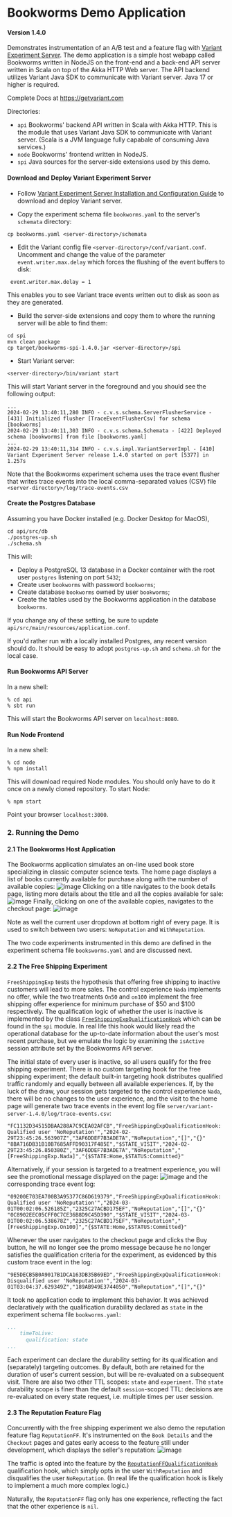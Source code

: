 # Bookworms Demo Application 
#### Version 1.4.0

Demonstrates instrumentation of an A/B test and a feature flag with 
[Variant Experiment Server](https://getvariant.com). The demo application is a simple host webapp called Bookworms
written in NodeJS on the front-end and a back-end API server written in Scala on top of the Akka HTTP
Web server. The API backend utilizes Variant Java SDK to communicate with Variant server. Java 17 or higher is required.

Complete Docs at https://getvariant.com

Directories:
* `api` Bookworms' backend API written in Scala with Akka HTTP. This is the module that uses Variant
Java SDK to communicate with Variant server. (Scala is a JVM language fully capabale of consuming Java services.)
* `node` Bookworms' frontend written in NodeJS.
* `spi` Java sources for the server-side extensions used by this demo.

#### Download and Deploy Variant Experiment Server
* Follow [Variant Experiment Server Installation and Configuration Guide](https://getvariant.com/documentation/server/variant-experiment-server-installation-and-configuration-guide/)
  to download and deploy Variant server.

* Copy the experiment schema file `bookworms.yaml` to the server's `schemata` directory:
```shell
cp bookworms.yaml <server-directory>/schemata
```
* Edit the Variant config file `<server-directory>/conf/variant.conf`. Uncomment
and change the value of the parameter `event.writer.max.delay` which forces the flushing of the event
buffers to disk:
```text
 event.writer.max.delay = 1
```
This enables you to see Variant trace events written out to disk as soon as they are generated.

* Build the server-side extensions and copy them to where the running server will be able to find them:
```shell
cd spi
mvn clean package
cp target/bookworms-spi-1.4.0.jar <server-directory>/spi
```

* Start Variant server:
```shell
<server-directory>/bin/variant start
```
This will start Variant server in the foreground and you should see the following output:
```text
...
2024-02-29 13:40:11,280 INFO - c.v.s.schema.ServerFlusherService - [431] Initialized flusher [TraceEventFlusherCsv] for schema [bookworms]
2024-02-29 13:40:11,303 INFO - c.v.s.schema.Schemata - [422] Deployed schema [bookworms] from file [bookworms.yaml]
...
2024-02-29 13:40:11,314 INFO - c.v.s.impl.VariantServerImpl - [410] Variant Experiment Server release 1.4.0 started on port [5377] in 1.257s
```

Note that the Bookworms experiment schema uses the trace event flusher that writes trace events into the local
comma-separated values (CSV) file `<server-directory>/log/trace-events.csv`

#### Create the Postgres Database
Assuming you have Docker installed (e.g. Docker Desktop for MacOS),
```shell
cd api/src/db
./postgres-up.sh
./schema.sh
```
This will:
* Deploy a PostgreSQL 13 database in a Docker container with the root user `postgres` listening on port `5432`;
* Create user `bookworms` with password `bookworms`;
* Create database `bookworms` owned by user `bookworms`;
* Create the tables used by the Bookworms application in the database `bookworms`.

If you change any of these setting, be sure to update `api/src/main/resources/application.conf`.

If you'd rather run with a locally installed Postgres, any recent version should do. It should be
easy to adopt `postgres-up.sh` and `schema.sh` for the local case.

#### Run Bookworms API Server
In a new shell:
```shell
% cd api
% sbt run
```
This will start the Bookworms API server on `localhost:8080`.

#### Run Node Frontend
In a new shell:
```shell
% cd node
% npm install
```
This will download required Node modules. You should only have to do it once on a newly cloned
repository. To start Node:
```shell
% npm start
```
Point your browser `localhost:3000`.

### 2. Running the Demo

#### 2.1 The Bookworms Host Application
The Bookworms application simulates an on-line used book store specializing in classic computer
science texts. The home page displays a list of books currently available for purchase 
along with the number of available copies:
![image](img/books-home.png)
Clicking on a title navigates to the book details page, listing more details about the title
and all the copies available for sale:
![image](img/book-details.png)
Finally, clicking on one of the available copies, navigates to the checkout page:
![image](img/checkout.png)

Note as well the current user dropdown at bottom right of every page. It is used to switch between
two users: `NoReputation` and `WithReputation`.

The two code experiments instrumented in this demo are defined in the experiment schema file
`booksworms.yaml` and are discussed next.

#### 2.2 The Free Shipping Experiment
`FreeShippingExp` tests the hypothesis that offering free shipping to inactive customers will
lead to more sales. The control experience `Nada` implements no offer, while the two treatments `On50`
and `on100` implement the free shipping offer experience for minimum purchase of $50 and $100 respectively.
The qualification logic of whether the user is inactive is implemented by the class 
[`FreeShippingExpQualificationHook`](spi/src/main/java/com/variant/demo/bookworms/spi/FreeShippingExpQualificationHook.java) which can be found in the `spi` module. In real life this hook would
likely read the operational database for the up-to-date information about the user's most recent purchase,
but we emulate the logic by examining the `isActive` session attribute set by the Bookworms API server.

The initial state of every user is inactive, so all users qualify for the free shipping experiment. 
There is no custom targeting hook for the free shipping experiment; the default built-in targeting
hook distributes qualified traffic randomly and equally between all available experiences. If, by the luck
of the draw, your session gets targeted to the control experience `Nada`, there will be no changes
to the user experience, and the visit to the home page will generate two trace events in the event log file
`server/variant-server-1.4.0/log/trace-events.csv`: 
```text
"FC1132D34515DBAA288A7C9CEA02AFCB","FreeShippingExpQualificationHook: Qualified user 'NoReputation'","2024-02-29T23:45:26.563907Z","3AF6DDEF7B3ADE7A","NoReputation","[]","{}"
"8BA716DB31B10B7685AFFD90317F485E","$STATE_VISIT","2024-02-29T23:45:26.850380Z","3AF6DDEF7B3ADE7A","NoReputation","[FreeShippingExp.Nada]","{$STATE:Home,$STATUS:Committed}"
```
Alternatively, if your session is targeted to a treatment experience, you will see the promotional message
displayed on the page:
![image](img/home-on100.png)
and the corresponding trace event log:
```text
"09200E703EA700B3A95377C86D619379","FreeShippingExpQualificationHook: Qualified user 'NoReputation'","2024-03-01T00:02:06.526185Z","2325C27ACBD175EF","NoReputation","[]","{}"
"0C8902EEC05CFF0C7CE36B8D9C45D390","$STATE_VISIT","2024-03-01T00:02:06.538678Z","2325C27ACBD175EF","NoReputation","[FreeShippingExp.On100]","{$STATE:Home,$STATUS:Committed}"
```

Whenever the user navigates to the checkout page and clicks the Buy button, he will no longer see the promo
message because he no longer satisfies the qualification criteria for the experiment, as evidenced by this
custom trace event in the log:
```text
"9E5DECB5B0A9017B1DCA163DB35B69ED","FreeShippingExpQualificationHook: Disqualified user 'NoReputation'","2024-03-01T03:04:37.629349Z","189AB949E3744050","NoReputation","[]","{}"
```
It took no application code to implement this behavior. It was achieved declaratively with the qualification
durability declared as `state` in the experiment schema file `bookworms.yaml`:
```yaml
...
    timeToLive:
      qualification: state
...
```

Each experiment can declare the durability setting
for its qualification and (separately) targeting outcomes. By default, both are retained for the duration of
user's current session, but will be re-evaluated on a subsequent visit. There are also two other TTL scopes:
`state` and `experiment`. The `state` durability scope is finer than the default `session`-scoped 
TTL: decisions are re-evaluated on every state request, i.e. multiple times per user session.

#### 2.3 The Reputation Feature Flag
Concurrently with the free shipping experiment we also demo the reputation feature flag `ReputationFF`.
It's instrumented on the `Book Details` and the  `Checkout` pages and gates early access to the feature
still under development, which displays the seller's reputation:
![image](img/home-reputation.png)

The traffic is opted into the feature
by the [`ReputationFFQualificationHook`](spi/src/main/java/com/variant/demo/bookworms/spi/ReputationFFQualificationHook.java) 
qualification hook, which simply opts in the user `WithReputation` and disqualifies the user `NoReputation`.
(In real life the qualification hook is likely to implement a much more complex logic.)

Naturally, the `ReputationFF` flag only has one experience, reflecting the fact that the other experience is
`nil`.